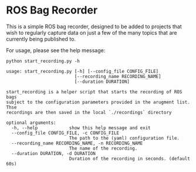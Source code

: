 # ROS Bag Recorder
This is a simple ROS bag recorder, designed to be added to projects that wish
to regularly capture data on just a few of the many topics that are currently
being published to. 

For usage, please see the help message: 
```
python start_recording.py -h 
```
```
usage: start_recording.py [-h] [--config_file CONFIG_FILE]
                          [--recording_name RECORDING_NAME]
                          [--duration DURATION]

start_recording is a helper script that starts the recording of ROS bags
subject to the configuration parameters provided in the arugment list. Thse
recordings are then saved in the local `./recordings` directory

optional arguments:
  -h, --help            show this help message and exit
  --config_file CONFIG_FILE, -c CONFIG_FILE
                        The path to the (yaml) configuration file.
  --recording_name RECORDING_NAME, -n RECORDING_NAME
                        The name of the recording.
  --duration DURATION, -d DURATION
                        Duration of the recording in seconds. (default 60s)
```

